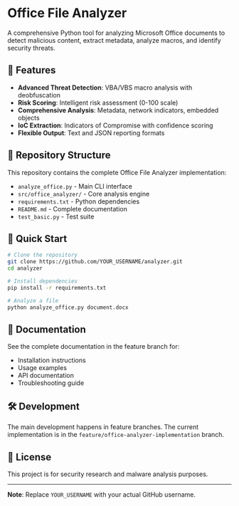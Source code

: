 # Office File Analyzer

A comprehensive Python tool for analyzing Microsoft Office documents to detect malicious content, extract metadata, analyze macros, and identify security threats.

## 🚀 Features

- **Advanced Threat Detection**: VBA/VBS macro analysis with deobfuscation
- **Risk Scoring**: Intelligent risk assessment (0-100 scale)
- **Comprehensive Analysis**: Metadata, network indicators, embedded objects
- **IoC Extraction**: Indicators of Compromise with confidence scoring
- **Flexible Output**: Text and JSON reporting formats

## 📁 Repository Structure

This repository contains the complete Office File Analyzer implementation:

- `analyze_office.py` - Main CLI interface
- `src/office_analyzer/` - Core analysis engine
- `requirements.txt` - Python dependencies  
- `README.md` - Complete documentation
- `test_basic.py` - Test suite

## 🔧 Quick Start

```bash
# Clone the repository
git clone https://github.com/YOUR_USERNAME/analyzer.git
cd analyzer

# Install dependencies
pip install -r requirements.txt

# Analyze a file
python analyze_office.py document.docx
```

## 📖 Documentation

See the complete documentation in the feature branch for:
- Installation instructions
- Usage examples
- API documentation
- Troubleshooting guide

## 🛠 Development

The main development happens in feature branches. The current implementation is in the `feature/office-analyzer-implementation` branch.

## 📜 License

This project is for security research and malware analysis purposes.

---

**Note**: Replace `YOUR_USERNAME` with your actual GitHub username.